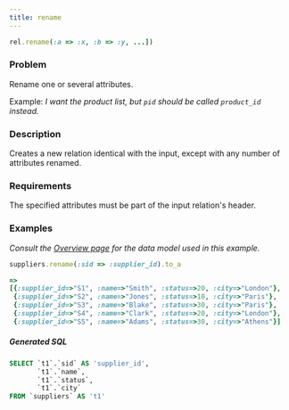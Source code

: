 ```yaml
---
title: rename
---
```


```ruby
rel.rename(:a => :x, :b => :y, ...])
```

### Problem

Rename one or several attributes.

Example: *I want the product list, but `pid` should be called `product_id` instead.*

### Description

Creates a new relation identical with the input, except with any number of attributes renamed.

### Requirements

The specified attributes must be part of the input relation's header.

### Examples

*Consult the [Overview page](/reference/overview) for the data model used in this example.*

```ruby
suppliers.rename(:sid => :supplier_id).to_a

=>
[{:supplier_id=>"S1", :name=>"Smith", :status=>20, :city=>"London"},
 {:supplier_id=>"S2", :name=>"Jones", :status=>10, :city=>"Paris"},
 {:supplier_id=>"S3", :name=>"Blake", :status=>30, :city=>"Paris"},
 {:supplier_id=>"S4", :name=>"Clark", :status=>20, :city=>"London"},
 {:supplier_id=>"S5", :name=>"Adams", :status=>30, :city=>"Athens"}]
```

##### Generated SQL

```sql
SELECT `t1`.`sid` AS 'supplier_id',
       `t1`.`name`,
       `t1`.`status`,
       `t1`.`city`
FROM `suppliers` AS 't1'
```
